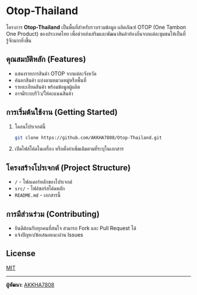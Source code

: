 # Otop-Thailand

โครงการ **Otop-Thailand** เป็นพื้นที่สำหรับรวบรวมข้อมูล ผลิตภัณฑ์ OTOP (One Tambon One Product) ของประเทศไทย เพื่อช่วยส่งเสริมและพัฒนาสินค้าท้องถิ่นจากแต่ละชุมชนให้เป็นที่รู้จักมากยิ่งขึ้น

## คุณสมบัติหลัก (Features)
- แสดงรายการสินค้า OTOP จากแต่ละจังหวัด
- ค้นหาสินค้า แบ่งตามหมวดหมู่หรือพื้นที่
- รายละเอียดสินค้า พร้อมข้อมูลผู้ผลิต
- อาจมีระบบรีวิว/ให้คะแนนสินค้า

## การเริ่มต้นใช้งาน (Getting Started)
1. โคลนโปรเจกต์นี้
   ```bash
   git clone https://github.com/AKKHA7808/Otop-Thailand.git
   ```
2. เปิดไฟล์โค้ดในเครื่อง หรือตั้งค่าเพิ่มเติมตามที่ระบุในเอกสาร

## โครงสร้างโปรเจกต์ (Project Structure)
- `/` - โฟลเดอร์หลักของโปรเจกต์
- `src/` - ไฟล์ซอร์สโค้ดหลัก
- `README.md` - เอกสารนี้

## การมีส่วนร่วม (Contributing)
- ยินดีต้อนรับทุกคนที่สนใจ สามารถ Fork และ Pull Request ได้
- แจ้งปัญหา/ข้อเสนอแนะผ่าน Issues

## License
[MIT](LICENSE)

---

**ผู้พัฒนา:** [AKKHA7808](https://github.com/AKKHA7808)
